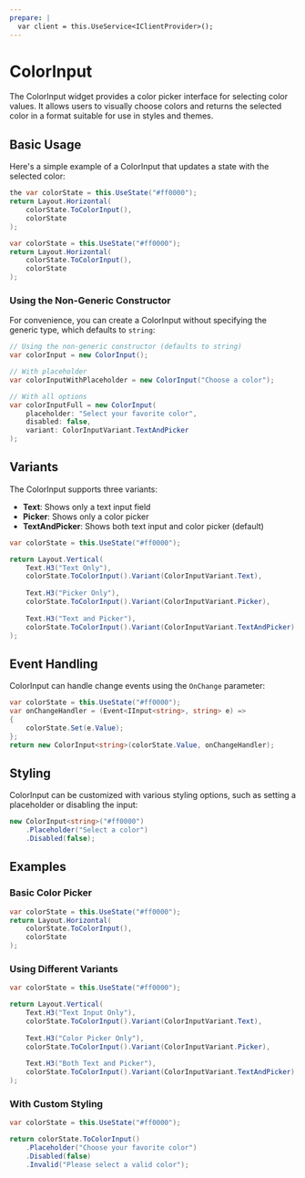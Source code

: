 ```yaml
---
prepare: |
  var client = this.UseService<IClientProvider>();
---
```


# ColorInput

The ColorInput widget provides a color picker interface for selecting color values. It allows users to visually choose colors and returns the selected color in a format suitable for use in styles and themes.

## Basic Usage

Here's a simple example of a ColorInput that updates a state with the selected color:

```csharp
the var colorState = this.UseState("#ff0000");
return Layout.Horizontal(
    colorState.ToColorInput(),
    colorState
);
```

```csharp
var colorState = this.UseState("#ff0000");
return Layout.Horizontal(
    colorState.ToColorInput(),
    colorState
);
```

### Using the Non-Generic Constructor

For convenience, you can create a ColorInput without specifying the generic type, which defaults to `string`:

```csharp
// Using the non-generic constructor (defaults to string)
var colorInput = new ColorInput();

// With placeholder
var colorInputWithPlaceholder = new ColorInput("Choose a color");

// With all options
var colorInputFull = new ColorInput(
    placeholder: "Select your favorite color",
    disabled: false,
    variant: ColorInputVariant.TextAndPicker
);
```

## Variants

The ColorInput supports three variants:

- **Text**: Shows only a text input field
- **Picker**: Shows only a color picker
- **TextAndPicker**: Shows both text input and color picker (default)

```csharp
var colorState = this.UseState("#ff0000");

return Layout.Vertical(
    Text.H3("Text Only"),
    colorState.ToColorInput().Variant(ColorInputVariant.Text),
    
    Text.H3("Picker Only"),
    colorState.ToColorInput().Variant(ColorInputVariant.Picker),
    
    Text.H3("Text and Picker"),
    colorState.ToColorInput().Variant(ColorInputVariant.TextAndPicker)
);
```

## Event Handling

ColorInput can handle change events using the `OnChange` parameter:

```csharp
var colorState = this.UseState("#ff0000");
var onChangeHandler = (Event<IInput<string>, string> e) =>
{
    colorState.Set(e.Value);
};
return new ColorInput<string>(colorState.Value, onChangeHandler);
```

## Styling

ColorInput can be customized with various styling options, such as setting a placeholder or disabling the input:

```csharp
new ColorInput<string>("#ff0000")
    .Placeholder("Select a color")
    .Disabled(false);
```

<WidgetDocs Type="Ivy.ColorInput" ExtensionTypes="Ivy.ColorInputExtensions" SourceUrl="https://github.com/Ivy-Interactive/Ivy-Framework/blob/main/Ivy/Widgets/Inputs/ColorInput.cs"/>

## Examples

### Basic Color Picker

```csharp
var colorState = this.UseState("#ff0000");
return Layout.Horizontal(
    colorState.ToColorInput(),
    colorState
);
```

### Using Different Variants

```csharp
var colorState = this.UseState("#ff0000");

return Layout.Vertical(
    Text.H3("Text Input Only"),
    colorState.ToColorInput().Variant(ColorInputVariant.Text),
    
    Text.H3("Color Picker Only"),
    colorState.ToColorInput().Variant(ColorInputVariant.Picker),
    
    Text.H3("Both Text and Picker"),
    colorState.ToColorInput().Variant(ColorInputVariant.TextAndPicker)
);
```

### With Custom Styling

```csharp
var colorState = this.UseState("#ff0000");

return colorState.ToColorInput()
    .Placeholder("Choose your favorite color")
    .Disabled(false)
    .Invalid("Please select a valid color");
``` 